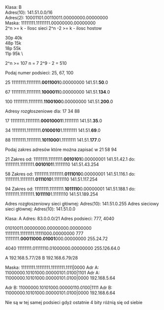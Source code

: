 Klasa: B \
Adres(10): 141.51.0.0/16 \
Adres(2): 10001101.00110011.00000000.00000000 \
Maska: 11111111.11111111.00000000.00000000 \
2^n >= k - Ilosc sieci
2^n -2 >= k - ilosc hostow

30p 40k \
48p 15k \
18p 55k \
11p 95k \

2^n >= 107
n = 7
2^9 - 2 = 510

Podaj numer podsieci: 25, 67, 100

25
11111111.11111111.**0011001**0.00000000
141.51.**50**.0

67
11111111.11111111.**1000011**0.00000000
141.51.**134**.0

100
11111111.11111111.**1100100**0.00000000
141.51.**200**.0

Adresy rozgłoszeniowe dla:
17 34 88

17
11111111.11111111.**00010001**1.11111111
141.51.**35**.0

34
11111111.11111111.**0100010**1.11111111
141.51.**69**.0

88
11111111.11111111.**1011000**1.11111111
141.51.**177**.0

Podaj zakres adresów które można zapisać w
21 58 94

21
Zakres od:
11111111.11111111.**0010101**0.00000001
141.51.42.1
do:
11111111.11111111.**0010101**1.11111110
141.51.43.254

58
Zakres od:
11111111.11111111.**0111010**0.00000001
141.51.116.1
do:
11111111.11111111.**0111010**1.11111110
141.51.117.254

94
Zakres od:
11111111.11111111.**1011110**0.00000001
141.51.188.1
do:
11111111.11111111.**1011110**1.11111110
141.51.189.254

Adres rozgłoszeniowy sieci głównej:
Adres(10): 141.51.0.255
Adres sieciowy sieci głównej:
Adres(10): 141.51.0.0

Klasa: A
Adres: 83.0.0.0/21
Adres podsieci: 777, 4040

01010011.00000000.00000000.00000000
11111111.11111111.11111000.00000000
777 11111111.**00011000.01001**000.00000000
255.24.72

4040
11111111.01111110.01000000.00000000
255.126.64.0

A 192.168.5.77/28
B 192.168.6.79/28

Maska: 11111111.11111111.11111111.1111|0000
Adr A: 11000000.10101000.00000101.0100|1101
Adr A: 11000000.10101000.00000101.0100|0000
192.168.5.64

Adr B: 11000000.10101000.00000110.0100|1111
Adr B: 11000000.10101000.00000101.0100|0000
192.168.6.64

Nie są w tej samej podsieci gdyż ostatnie 4 bity różnią się od siebie
